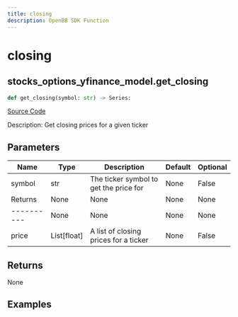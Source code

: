 ```yaml
---
title: closing
description: OpenBB SDK Function
---
```


# closing

## stocks_options_yfinance_model.get_closing

```python title='openbb_terminal/stocks/options/yfinance_model.py'
def get_closing(symbol: str) -> Series:
```
[Source Code](https://github.com/OpenBB-finance/OpenBBTerminal/tree/main/openbb_terminal/stocks/options/yfinance_model.py#L297)

Description: Get closing prices for a given ticker

## Parameters

| Name | Type | Description | Default | Optional |
| ---- | ---- | ----------- | ------- | -------- |
| symbol | str | The ticker symbol to get the price for | None | False |
| Returns | None | None | None | None |
| ---------- | None | None | None | None |
| price | List[float] | A list of closing prices for a ticker | None | False |

## Returns

None

## Examples

